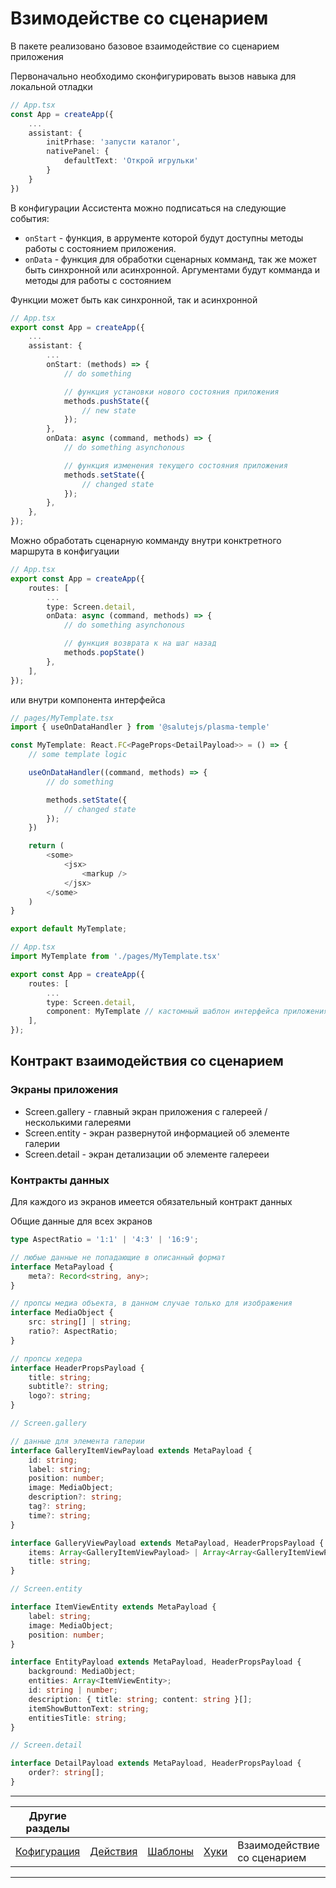 # Взимодействе со сценарием

В пакете реализовано базовое взаимодействие со сценарием приложения

Первоначально необходимо сконфигурировать вызов навыка для локальной отладки

```ts
// App.tsx
const App = createApp({
    ...
    assistant: {
        initPrhase: 'запусти каталог',
        nativePanel: {
            defaultText: 'Открой игрульки'
        }
    }
})
```
В конфигурации Ассистента можно подписаться на следующие события:

* `onStart` - функция, в аррументе которой будут доступны методы работы с состоянием приложения.
* `onData` - функция для обработки сценарных комманд, так же может быть синхронной или асинхронной. Аргументами будут комманда и методы для работы с состоянием

Функции может быть как синхронной, так и асинхронной
```ts
// App.tsx
export const App = createApp({
    ...
    assistant: {
        ...
        onStart: (methods) => {
            // do something

            // функция установки нового состояния приложения
            methods.pushState({
                // new state
            });
        },
        onData: async (command, methods) => {
            // do something asynchonous

            // функция изменения текущего состояния приложения
            methods.setState({
                // changed state
            });
        },
    },
});
```

Можно обработать сценарную комманду внутри конктретного маршрута в конфигуации

```ts
// App.tsx
export const App = createApp({
    routes: [
        ...
        type: Screen.detail,
        onData: async (command, methods) => {
            // do something asynchonous

            // функция возврата к на шаг назад
            methods.popState()
        },
    ],
});
```

или внутри компонента интерфейса
```ts
// pages/MyTemplate.tsx
import { useOnDataHandler } from '@salutejs/plasma-temple'

const MyTemplate: React.FC<PageProps<DetailPayload>> = () => {
    // some template logic

    useOnDataHandler((command, methods) => {
        // do something

        methods.setState({
            // changed state
        });
    })

    return (
        <some>
            <jsx>
                <markup />
            </jsx>
        </some>
    )
}

export default MyTemplate;

// App.tsx
import MyTemplate from './pages/MyTemplate.tsx'

export const App = createApp({
    routes: [
        ...
        type: Screen.detail,
        component: MyTemplate // кастомный шаблон интерфейса приложения
    ],
});
```

## Контракт взаимодействия со сценарием
### Экраны приложения
* Screen.gallery - главный экран приложения с галереей / несколькими галереями
* Screen.entity - экран развернутой информацией об элементе галерии
* Screen.detail - экран детализации об элементе галерееи

### Контракты данных
Для каждого из экранов имеется обязательный контракт данных

Общие данные для всех экранов

```ts
type AspectRatio = '1:1' | '4:3' | '16:9';

// любые данные не попадающие в описанный формат
interface MetaPayload {
    meta?: Record<string, any>;
}

// пропсы медиа объекта, в данном случае только для изображения
interface MediaObject {
    src: string[] | string;
    ratio?: AspectRatio;
}

// пропсы хедера
interface HeaderPropsPayload {
    title: string;
    subtitle?: string;
    logo?: string;
}
```

```ts
// Screen.gallery

// данные для элемента галерии
interface GalleryItemViewPayload extends MetaPayload {
    id: string;
    label: string;
    position: number;
    image: MediaObject;
    description?: string;
    tag?: string;
    time?: string;
}

interface GalleryViewPayload extends MetaPayload, HeaderPropsPayload {
    items: Array<GalleryItemViewPayload> | Array<Array<GalleryItemViewPayload>>;
    title: string;
}
```

```ts
// Screen.entity

interface ItemViewEntity extends MetaPayload {
    label: string;
    image: MediaObject;
    position: number;
}

interface EntityPayload extends MetaPayload, HeaderPropsPayload {
    background: MediaObject;
    entities: Array<ItemViewEntity>;
    id: string | number;
    description: { title: string; content: string }[];
    itemShowButtonText: string;
    entitiesTitle: string;
}
```

```ts
// Screen.detail

interface DetailPayload extends MetaPayload, HeaderPropsPayload {
    order?: string[];
}
```

---
|Другие разделы ||||||
|---|---|---|---|---|---|
| [Кофигурация](./config.md) | [Действия](./actions.md) | [Шаблоны](./templates.md) | [Хуки](./hooks.md) | Взаимодействие со сценарием | [Формы](./forms.md) |
---
